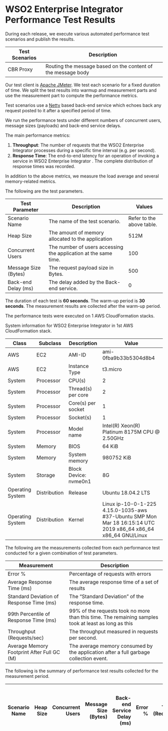 # WSO2 Enterprise Integrator Performance Test Results

During each release, we execute various automated performance test scenarios and publish the results.

| Test Scenarios | Description |
| --- | --- |
| CBR Proxy | Routing the message based on the content of the message body |

Our test client is [Apache JMeter](https://jmeter.apache.org/index.html). We test each scenario for a fixed duration of
time. We split the test results into warmup and measurement parts and use the measurement part to compute the
performance metrics.

Test scenarios use a [Netty](https://netty.io/) based back-end service which echoes back any request
posted to it after a specified period of time.

We run the performance tests under different numbers of concurrent users, message sizes (payloads) and back-end service
delays.

The main performance metrics:

1. **Throughput**: The number of requests that the WSO2 Enterprise Integrator processes during a specific time interval (e.g. per second).
2. **Response Time**: The end-to-end latency for an operation of invoking a service in WSO2 Enterprise Integrator . The complete distribution of response times was recorded.

In addition to the above metrics, we measure the load average and several memory-related metrics.

The following are the test parameters.

| Test Parameter | Description | Values |
| --- | --- | --- |
| Scenario Name | The name of the test scenario. | Refer to the above table. |
| Heap Size | The amount of memory allocated to the application | 512M |
| Concurrent Users | The number of users accessing the application at the same time. | 100 |
| Message Size (Bytes) | The request payload size in Bytes. | 500 |
| Back-end Delay (ms) | The delay added by the Back-end service. | 0 |

The duration of each test is **60 seconds**. The warm-up period is **30 seconds**.
The measurement results are collected after the warm-up period.

The performance tests were executed on 1 AWS CloudFormation stacks.


System information for WSO2 Enterprise Integrator in 1st AWS CloudFormation stack.

| Class | Subclass | Description | Value |
| --- | --- | --- | --- |
| AWS | EC2 | AMI-ID | ami-0fba9b33b5304d8b4 |
| AWS | EC2 | Instance Type | t3.micro |
| System | Processor | CPU(s) | 2 |
| System | Processor | Thread(s) per core | 2 |
| System | Processor | Core(s) per socket | 1 |
| System | Processor | Socket(s) | 1 |
| System | Processor | Model name | Intel(R) Xeon(R) Platinum 8175M CPU @ 2.50GHz |
| System | Memory | BIOS | 64 KiB |
| System | Memory | System memory | 980752 KiB |
| System | Storage | Block Device: nvme0n1 | 8G |
| Operating System | Distribution | Release | Ubuntu 18.04.2 LTS |
| Operating System | Distribution | Kernel | Linux ip-10-0-1-225 4.15.0-1035-aws #37-Ubuntu SMP Mon Mar 18 16:15:14 UTC 2019 x86_64 x86_64 x86_64 GNU/Linux |


The following are the measurements collected from each performance test conducted for a given combination of
test parameters.

| Measurement | Description |
| --- | --- |
| Error % | Percentage of requests with errors |
| Average Response Time (ms) | The average response time of a set of results |
| Standard Deviation of Response Time (ms) | The “Standard Deviation” of the response time. |
| 99th Percentile of Response Time (ms) | 99% of the requests took no more than this time. The remaining samples took at least as long as this |
| Throughput (Requests/sec) | The throughput measured in requests per second. |
| Average Memory Footprint After Full GC (M) | The average memory consumed by the application after a full garbage collection event. |

The following is the summary of performance test results collected for the measurement period.

|  Scenario Name | Heap Size | Concurrent Users | Message Size (Bytes) | Back-end Service Delay (ms) | Error % | Throughput (Requests/sec) | Average Response Time (ms) | Standard Deviation of Response Time (ms) | 99th Percentile of Response Time (ms) | WSO2 Enterprise Integrator GC Throughput (%) | Average WSO2 Enterprise Integrator Memory Footprint After Full GC (M) |
|---|---:|---:|---:|---:|---:|---:|---:|---:|---:|---:|---:|
